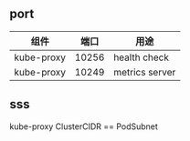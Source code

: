 ## port

| 组件       | 端口  | 用途           |
| ---------- | ----- | -------------- |
| kube-proxy | 10256 | health check   |
| kube-proxy | 10249 | metrics server |



##  sss

kube-proxy ClusterCIDR == PodSubnet